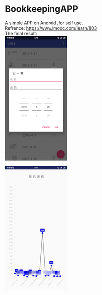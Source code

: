 # BookkeepingAPP
A simple APP on Android ,for self use. 
<br>Refrence: https://www.imooc.com/learn/803
<br>The final result:
<br>
<img width="200" src="https://github.com/Guan912/BookkeepingAPP/raw/master/app/src/main/res/jpg/add.jpg"/>

<img width="200" src="https://github.com/Guan912/BookkeepingAPP/raw/master/app/src/main/res/jpg/daily.jpg"/>

